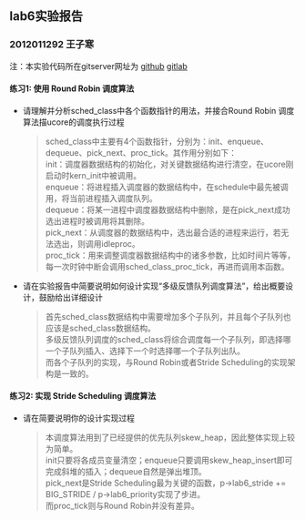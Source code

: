 ## lab6实验报告
### 2012011292 王子寒

注：本实验代码所在gitserver网址为 [github] [gitlab] 

#### 练习1: 使用 Round Robin 调度算法
- 请理解并分析sched_class中各个函数指针的用法，并接合Round Robin 调度算法描ucore的调度执行过程

    > sched_class中主要有4个函数指针，分别为：init、enqueue、dequeue、pick_next、proc_tick。其作用分别如下：  
    > init：调度器数据结构的初始化，对关键数据结构进行清空，在ucore刚启动时kern_init中被调用。  
    > enqueue：将进程插入调度器的数据结构中，在schedule中最先被调用，将当前进程插入调度队列。  
    > dequeue：将某一进程中调度器数据结构中删除，是在pick_next成功选出进程时被调用将其删除。  
    > pick_next：从调度器的数据结构中，选出最合适的进程来运行，若无法选出，则调用idleproc。  
    > proc_tick：用来调整调度器数据结构中的诸多参数，比如时间片等等，每一次时钟中断会调用sched_class_proc_tick，再进而调用本函数。

- 请在实验报告中简要说明如何设计实现“多级反馈队列调度算法”，给出概要设计，鼓励给出详细设计

    > 首先sched_class数据结构中需要增加多个子队列，并且每个子队列也应该是sched_class数据结构。  
    > 多级反馈队列调度的sched_class将综合调度每一个子队列，即选择哪一个子队列插入、选择下一个时选择哪一个子队列出队。  
    > 而各个子队列的实现，与Round Robin或者Stride Scheduling的实现架构是一致的。

#### 练习2: 实现 Stride Scheduling 调度算法
- 请在简要说明你的设计实现过程

    > 本调度算法用到了已经提供的优先队列skew_heap，因此整体实现上较为简单。  
    > init只要将各成员变量清空；enqueue只要调用skew_heap_insert即可完成斜堆的插入；dequeue自然是弹出堆顶。  
    > pick_next是Stride Scheduling最为关键的函数，p->lab6_stride += BIG_STRIDE / p->lab6_priority实现了步进。  
    > 而proc_tick则与Round Robin并没有差异。

[github]:https://github.com/thu011292/ucore_lab.git
[gitlab]:http://south.cs.tsinghua.edu.cn/thu011292/ucore_lab.git
